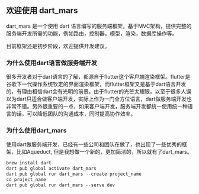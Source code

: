 ## 欢迎使用 dart_mars

dart_mars 是一个使用 dart 语言编写的服务端框架，基于MVC架构，提供完整的服务端开发所需的功能，例如路由，控制器，模型，渲染，数据库操作等。

目前框架还是初步阶段，欢迎提供开发建议。

### 为什么使用dart语言做服务端开发

很多开发者对于dart语言的了解，都源自于flutter这个客户端渲染框架。flutter是谷歌下一代操作系统钦定的界面渲染框架，而flutter框架又是基于dart语言开发的，有理由相信dart会有光明的前景。由于flutter的光芒太耀眼，以至于很多人误以为dart只适合做客户端开发，实际上作为一门全方位语言，dart做服务端开发也非常不错。另外很重要的一点，如果客户端开发，服务端开发都统一使用统一种语言的话，可以降低团队的沟通成本，同时提高协作效率。

### 为什么使用dart_mars

使用dart做服务端开发，已经有一些公司和团队在做了，也出现了一些优秀的框架，比如Aqueduct, 但是我想做一个新的，更加简洁的，所以就有了dart_mars。

```dart
brew install dart
dart pub global activate dart_mars
dart pub global run dart_mars --create project_name
cd project_name
dart pub global run dart_mars --serve dev
```